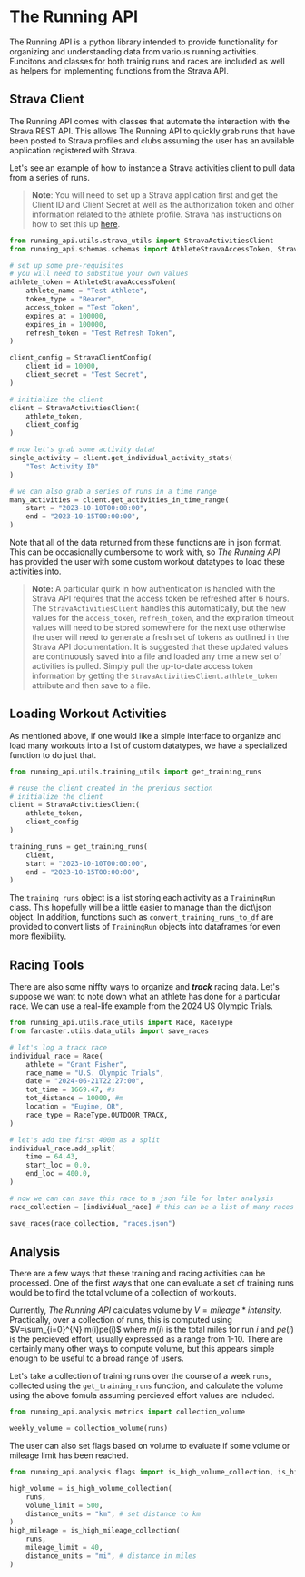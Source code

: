 # The Running API

The Running API is a python library intended to provide functionality for organizing and understanding data from various running activities. Funcitons and classes for both trainig runs and races are included as well as helpers for implementing functions from the Strava API.

## Strava Client
The Running API comes with classes that automate the interaction with the Strava REST API. This allows The Running API to quickly grab runs that have been posted to Strava profiles and clubs assuming the user has an available application registered with Strava.

Let's see an example of how to instance a Strava activities client to pull data from a series of runs.

>**Note**: You will need to set up a Strava application first and get the Client ID and Client Secret at well as the authorization token and other information related to the athlete profile. Strava has instructions on how to set this up [here](https://developers.strava.com/docs/getting-started/).

```python
from running_api.utils.strava_utils import StravaActivitiesClient
from running_api.schemas.schemas import AthleteStravaAccessToken, StravaClientConfig

# set up some pre-requisites
# you will need to substitue your own values
athlete_token = AthleteStravaAccessToken(
    athlete_name = "Test Athlete",
    token_type = "Bearer",
    access_token = "Test Token",
    expires_at = 100000,
    expires_in = 100000,
    refresh_token = "Test Refresh Token",
)

client_config = StravaClientConfig(
    client_id = 10000,
    client_secret = "Test Secret",
)

# initialize the client
client = StravaActivitiesClient(
    athlete_token,
    client_config
)

# now let's grab some activity data!
single_activity = client.get_individual_activity_stats(
    "Test Activity ID"
)

# we can also grab a series of runs in a time range
many_activities = client.get_activities_in_time_range(
    start = "2023-10-10T00:00:00",
    end = "2023-10-15T00:00:00",
)
```

Note that all of the data returned from these functions are in json format. This can be occasionally cumbersome to work with, so *The Running API* has provided the user with some custom workout datatypes to load these activities into.

>**Note:** A particular quirk in how authentication is handled with the Strava API requires that the access token be refreshed after 6 hours. The `StravaActivitiesClient` handles this automatically, but the new values for the `access_token`, `refresh_token`, and the expiration timeout values will need to be stored somewhere for the next use otherwise the user will need to generate a fresh set of tokens as outlined in the Strava API documentation. It is suggested that these updated values are continuously saved into a file and loaded any time a new set of activities is pulled. Simply pull the up-to-date access token information by getting the `StravaActivitiesClient.athlete_token` attribute and then save to a file. 

## Loading Workout Activities
As mentioned above, if one would like a simple interface to organize and load many workouts into a list of custom datatypes, we have a specialized function to do just that.

```python
from running_api.utils.training_utils import get_training_runs

# reuse the client created in the previous section
# initialize the client
client = StravaActivitiesClient(
    athlete_token,
    client_config
)

training_runs = get_training_runs(
    client, 
    start = "2023-10-10T00:00:00",
    end = "2023-10-15T00:00:00",
)
```

The `training_runs` object is a list storing each activity as a `TrainingRun` class. This hopefully will be a little easier to manage than the dict\json object. In addition, functions such as `convert_training_runs_to_df` are provided to convert lists of `TrainingRun` objects into dataframes for even more flexibility.

## Racing Tools
There are also some niffty ways to organize and ***track*** racing data. Let's suppose we want to note down what an athlete has done for a particular race. We can use a real-life example from the 2024 US Olympic Trials.

```python
from running_api.utils.race_utils import Race, RaceType
from farcaster.utils.data_utils import save_races

# let's log a track race
individual_race = Race(
    athlete = "Grant Fisher",
    race_name = "U.S. Olympic Trials",
    date = "2024-06-21T22:27:00",
    tot_time = 1669.47, #s
    tot_distance = 10000, #m
    location = "Eugine, OR",
    race_type = RaceType.OUTDOOR_TRACK,
)

# let's add the first 400m as a split
individual_race.add_split(
    time = 64.43,
    start_loc = 0.0,
    end_loc = 400.0,
)

# now we can can save this race to a json file for later analysis
race_collection = [individual_race] # this can be a list of many races

save_races(race_collection, "races.json")

```

## Analysis
There are a few ways that these training and racing activities can be processed. One of the first ways that one can evaluate a set of training runs would be to find the total volume of a collection of workouts.

Currently, *The Running API* calculates volume by $V = mileage*intensity$. Practically, over a collection of runs, this is computed using $V=\sum_{i=0}^{N} m(i)pe(i)$ where $m(i)$ is the total miles for run $i$ and $pe(i)$ is the percieved effort, usually expressed as a range from 1-10. There are certainly many other ways to compute volume, but this appears simple enough to be useful to a broad range of users.

Let's take a collection of training runs over the course of a week `runs`, collected using the `get_training_runs` function, and calculate the volume using the above fomula assuming percieved effort values are included.

```python
from running_api.analysis.metrics import collection_volume

weekly_volume = collection_volume(runs)
```

The user can also set flags based on volume to evaluate if some volume or mileage limit has been reached.

```python
from running_api.analysis.flags import is_high_volume_collection, is_high_mileage_collection

high_volume = is_high_volume_collection(
    runs, 
    volume_limit = 500, 
    distance_units = "km", # set distance to km
)
high_mileage = is_high_mileage_collection(
    runs, 
    mileage_limit = 40, 
    distance_units = "mi", # distance in miles
)
```
